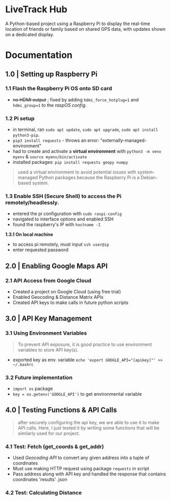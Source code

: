 # LiveTrack Hub
A Python-based project using a Raspberry Pi to display the real-time location of friends or family based on shared GPS data, with updates shown on a dedicated display.

# Documentation

## 1.0 | Setting up Raspberry Pi
### 1.1 Flash the Raspberry Pi OS onto SD card
- ~~no HDMI output~~ ; fixed by adding `hdmi_force_hotplug=1` and `hdmi_group=1` to the *raspOS config*.

### 1.2 Pi setup
- in terminal, ran `sudo apt update`, `sudo apt upgrade`, `sudo apt install python3-pip`.
- `pip3 install requests` - throws an error: "externally-managed-environment"
- had to create and activate a **virtual environment** with `python3 -m venv myenv` & `source myenv/bin/activate`
- installed packages: `pip install requests geopy numpy`
> used a virtual environment to avoid potential issues with system-managed Python packages because the Raspberry Pi is a Debian-based system.

### 1.3 Enable SSH (Secure Shell) to access the Pi remotely/headlessly.
- entered the pi configuration with `sudo raspi-config`
- navigated to interface options and enabled SSH
- found the raspberry's IP with `hostname -I`

**1.3.1
On local machine** 
- to access pi remotely, must input `ssh user@ip`
- enter requested password

## 2.0 | Enabling Google Maps API
### 2.1 API Access from Google Cloud
- Created a project on Google Cloud (using free trial)
- Enabled Geocoding & Distance Matrix APIs
- Created API keys to make calls in future python scripts

## 3.0 | API Key Management
### 3.1 Using Environment Variables
> To prevent API exposure, it is good practice to use environment variables to store API key(s).
- exported key as env. variable `echo 'export GOOGLE_API="[apikey]"' >> ~/.bashrc`
### 3.2 Future implementation
- `import os` package 
- `key = os.getenv('GOOGLE_API')` to get environmental variable

## 4.0 | Testing Functions & API Calls
> after securely configuring the api key, we are able to use it to make API calls. Here, I just tested it by writing some functions that will be similarly used for our project.
### 4.1 Test: Fetch (get_coords & get_addr)
- Used *Geocoding API* to convert any given address into a tuple of coordinates 
- Must use making HTTP request using package `requests` in script
- Pass address along with API key and handled the response that contains coordinates 'results' .json
### 4.2 Test: Calculating Distance



